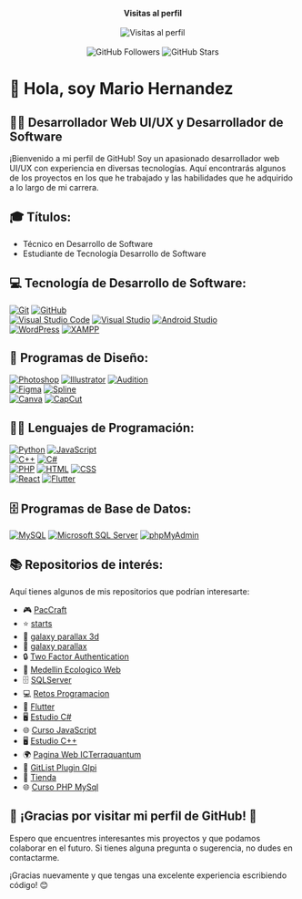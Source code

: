 <p align="center"> 
    <b>Visitas al perfil</b>
    <br>
    </br>
    <img src="https://profile-counter.glitch.me/marioalf2002/count.svg" alt="Visitas al perfil" />
    </br>
    </br>
    <img src="https://img.shields.io/github/followers/marioalf2002?style=social" alt="GitHub Followers" />
    <img src="https://img.shields.io/github/stars/marioalf2002?style=social" alt="GitHub Stars" />
</p>

# 👋 Hola, soy Mario Hernandez

## 👨‍💻 Desarrollador Web UI/UX y Desarrollador de Software

¡Bienvenido a mi perfil de GitHub! Soy un apasionado desarrollador web UI/UX con experiencia en diversas tecnologías. Aquí encontrarás algunos de los proyectos en los que he trabajado y las habilidades que he adquirido a lo largo de mi carrera.

## 🎓 Títulos:

- Técnico en Desarrollo de Software
- Estudiante de Tecnología Desarrollo de Software

## 💻 Tecnología de Desarrollo de Software:

[![Git](https://img.shields.io/badge/Git-orange?style=for-the-badge&logo=git&logoColor=white&labelColor=#F05032)](https://git-scm.com/)
[![GitHub](https://img.shields.io/badge/GitHub-black?style=for-the-badge&logo=github&logoColor=white&labelColor=black)](https://github.com/)
</br>
[![Visual Studio Code](https://img.shields.io/badge/Visual%20Studio%20Code-blue?style=for-the-badge&logo=visual-studio-code&logoColor=white&labelColor=blue)](https://code.visualstudio.com/)
[![Visual Studio](https://img.shields.io/badge/Visual%20Studio-purple?style=for-the-badge&logo=visual-studio&logoColor=white&labelColor=purple)](https://visualstudio.microsoft.com/)
[![Android Studio](https://img.shields.io/badge/Android%20Studio-green?style=for-the-badge&logo=android-studio&logoColor=white&labelColor=green)](https://developer.android.com/studio)
</br>
[![WordPress](https://img.shields.io/badge/WordPress-blue?style=for-the-badge&logo=wordpress&logoColor=white&labelColor=blue)](https://wordpress.org/)
[![XAMPP](https://img.shields.io/badge/XAMPP-orange?style=for-the-badge&logo=xampp&logoColor=white&labelColor=orange)](https://www.apachefriends.org/index.html)

## 🎨 Programas de Diseño:

[![Photoshop](https://img.shields.io/badge/Photoshop-31A8FF?style=for-the-badge&logo=adobe-photoshop&logoColor=white&labelColor=101010)]()
[![Illustrator](https://img.shields.io/badge/Illustrator-FF9A00?style=for-the-badge&logo=adobe-illustrator&logoColor=white&labelColor=101010)]()
[![Audition](https://img.shields.io/badge/Audition-FF4500?style=for-the-badge&logo=adobe-audition&logoColor=white&labelColor=101010)]()
</br>
[![Figma](https://img.shields.io/badge/Figma-F24E1E?style=for-the-badge&logo=figma&logoColor=white&labelColor=101010)]()
[![Spline](https://img.shields.io/badge/Spline-FF69B4?style=for-the-badge&logo=spline&logoColor=white&labelColor=101010)]()
</br>
[![Canva](https://img.shields.io/badge/Canva-00C4CC?style=for-the-badge&logo=canva&logoColor=white&labelColor=101010)]()
[![CapCut](https://img.shields.io/badge/CapCut-FF0000?style=for-the-badge&logo=capcut&logoColor=white&labelColor=101010)]()

## 👨‍💻 Lenguajes de Programación:

[![Python](https://img.shields.io/badge/Python-yellow?style=for-the-badge&logo=python&logoColor=white&labelColor=101010)]()
[![JavaScript](https://img.shields.io/badge/JavaScript-F7DF1E?style=for-the-badge&logo=javascript&logoColor=white&labelColor=101010)]()
</br>
[![C++](https://img.shields.io/badge/C++-blue?style=for-the-badge&logo=c%2B%2B&logoColor=white&labelColor=101010)]()
[![C#](https://img.shields.io/badge/C%23-purple?style=for-the-badge&logo=c-sharp&logoColor=white&labelColor=101010)](https://docs.microsoft.com/en-us/dotnet/csharp/)
</br>
[![PHP](https://img.shields.io/badge/PHP-777BB4?style=for-the-badge&logo=php&logoColor=white&labelColor=101010)]()
[![HTML](https://img.shields.io/badge/HTML-orange?style=for-the-badge&logo=html5&logoColor=white&labelColor=101010)]()
[![CSS](https://img.shields.io/badge/CSS-blue?style=for-the-badge&logo=css3&logoColor=white&labelColor=101010)]()
</br>
[![React](https://img.shields.io/badge/React-61DAFB?style=for-the-badge&logo=react&logoColor=white&labelColor=101010)]()
[![Flutter](https://img.shields.io/badge/Flutter-02569B?style=for-the-badge&logo=flutter&logoColor=white&labelColor=101010)]()

## 🗄️ Programas de Base de Datos:

[![MySQL](https://img.shields.io/badge/MySQL-blue?style=for-the-badge&logo=mysql&logoColor=white&labelColor=101010)](https://www.mysql.com/)
[![Microsoft SQL Server](https://img.shields.io/badge/Microsoft%20SQL%20Server-purple?style=for-the-badge&logo=microsoft-sql-server&logoColor=white&labelColor=101010)](https://www.microsoft.com/en-us/sql-server)
[![phpMyAdmin](https://img.shields.io/badge/phpMyAdmin-777BB4?style=for-the-badge&logo=php&logoColor=white&labelColor=101010)](https://www.phpmyadmin.net/)

## 📚 Repositorios de interés:

Aquí tienes algunos de mis repositorios que podrían interesarte:

- 🎮 [PacCraft](https://github.com/Marioalf2002/PacCraft)
- ⭐️ [starts](https://github.com/Marioalf2002/starts)
- 🌌 [galaxy parallax 3d](https://github.com/Marioalf2002/galaxy-parallax-3d)
- 🌌 [galaxy parallax](https://github.com/Marioalf2002/galaxy-parallax)
- 🔒 [Two Factor Authentication](https://github.com/Marioalf2002/Two-Factor-Authentication)
- 🌿 [Medellin Ecologico Web](https://github.com/Marioalf2002/MedellinEcologicoWeb)
- 🗄️ [SQLServer](https://github.com/Marioalf2002/SQLServer)
- 💻 [Retos Programacion](https://github.com/Marioalf2002/RetosProgramacion)
- 📱 [Flutter](https://github.com/Marioalf2002/Flutter)
- 🖥️ [Estudio C#](https://github.com/Marioalf2002/Estudio_C_Sharp)
- 🌐 [Curso JavaScript](https://github.com/Marioalf2002/CursoJavaScript)
- 🖥️ [Estudio C++](https://github.com/Marioalf2002/EstudioC)
- 🌍 [Pagina Web ICTerraquantum](https://github.com/Marioalf2002/IC-Terraquantum)
- 📜 [GitList Plugin Glpi](https://github.com/Marioalf2002/GitList-Plugin-Glpi)
- 🛒 [Tienda](https://github.com/Marioalf2002/Tienda)
- 🌐 [Curso PHP MySql](https://github.com/Marioalf2002/CursoPHPMySql)

## 🙏 ¡Gracias por visitar mi perfil de GitHub! 🙌

Espero que encuentres interesantes mis proyectos y que podamos colaborar en el futuro. Si tienes alguna pregunta o sugerencia, no dudes en contactarme.

¡Gracias nuevamente y que tengas una excelente experiencia escribiendo código! 😊
